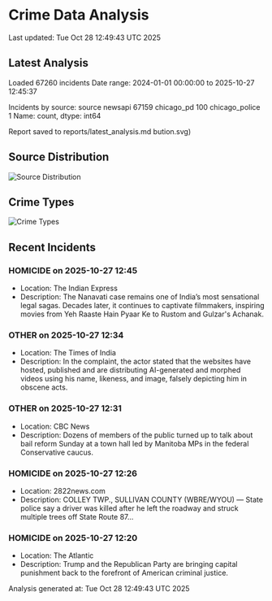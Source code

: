 # Crime Data Analysis
Last updated: Tue Oct 28 12:49:43 UTC 2025

## Latest Analysis

Loaded 67260 incidents
Date range: 2024-01-01 00:00:00 to 2025-10-27 12:45:37

Incidents by source:
source
newsapi           67159
chicago_pd          100
chicago_police        1
Name: count, dtype: int64

Report saved to reports/latest_analysis.md
bution.svg)

## Source Distribution
![Source Distribution](images/source_distribution.svg)

## Crime Types
![Crime Types](images/crime_types.svg)

## Recent Incidents

### HOMICIDE on 2025-10-27 12:45
- Location: The Indian Express
- Description: The Nanavati case remains one of India’s most sensational legal sagas. Decades later, it continues to captivate filmmakers, inspiring movies from Yeh Raaste Hain Pyaar Ke to Rustom and Gulzar's Achanak.


### OTHER on 2025-10-27 12:34
- Location: The Times of India
- Description: In the complaint, the actor stated that the websites have hosted, published and are distributing AI-generated and morphed videos using his name, likeness, and image, falsely depicting him in obscene acts.


### OTHER on 2025-10-27 12:31
- Location: CBC News
- Description: Dozens of members of the public turned up to talk about bail reform Sunday at a town hall led by Manitoba MPs in the federal Conservative caucus.


### HOMICIDE on 2025-10-27 12:26
- Location: 2822news.com
- Description: COLLEY TWP., SULLIVAN COUNTY (WBRE/WYOU) — State police say a driver was killed after he left the roadway and struck multiple trees off State Route 87...


### HOMICIDE on 2025-10-27 12:20
- Location: The Atlantic
- Description: Trump and the Republican Party are bringing capital punishment back to the forefront of American criminal justice.

Analysis generated at: Tue Oct 28 12:49:43 UTC 2025
